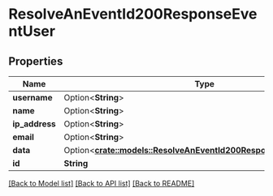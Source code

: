 # ResolveAnEventId200ResponseEventUser

## Properties

Name | Type | Description | Notes
------------ | ------------- | ------------- | -------------
**username** | Option<**String**> |  | 
**name** | Option<**String**> |  | 
**ip_address** | Option<**String**> |  | 
**email** | Option<**String**> |  | 
**data** | Option<[**crate::models::ResolveAnEventId200ResponseEventUserData**](Resolve_an_Event_ID_200_response_event_user_data.md)> |  | 
**id** | **String** |  | 

[[Back to Model list]](../README.md#documentation-for-models) [[Back to API list]](../README.md#documentation-for-api-endpoints) [[Back to README]](../README.md)


